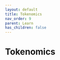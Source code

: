 ```yaml
---
layout: default
title: Tokenomics
nav_order: 9
parent: Learn
has_children: false
---
```


# Tokenomics


